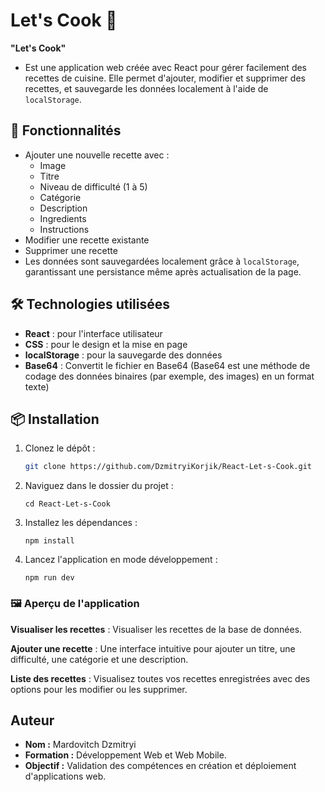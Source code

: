 # Let's Cook 🍳

**"Let's Cook"**

-   Est une application web créée avec React pour gérer facilement des recettes de cuisine. Elle permet d'ajouter, modifier et supprimer des recettes, et sauvegarde les données localement à l'aide de `localStorage`.

## 🚀 Fonctionnalités

-   Ajouter une nouvelle recette avec :
    -   Image
    -   Titre
    -   Niveau de difficulté (1 à 5)
    -   Catégorie
    -   Description
    -   Ingredients
    -   Instructions
-   Modifier une recette existante
-   Supprimer une recette
-   Les données sont sauvegardées localement grâce à `localStorage`, garantissant une persistance même après actualisation de la page.

## 🛠️ Technologies utilisées

-   **React** : pour l'interface utilisateur
-   **CSS** : pour le design et la mise en page
-   **localStorage** : pour la sauvegarde des données
-   **Base64** : Convertit le fichier en Base64 (Base64 est une méthode de codage des données binaires (par exemple, des images) en un format texte)

## 📦 Installation

1.  Clonez le dépôt :

    ```bash
    git clone https://github.com/DzmitryiKorjik/React-Let-s-Cook.git
    ```

2.  Naviguez dans le dossier du projet :

    ```
    cd React-Let-s-Cook
    ```

3.  Installez les dépendances :

    ```
    npm install
    ```

4.  Lancez l'application en mode développement :

    ```
    npm run dev
    ```

### 🖼️ Aperçu de l'application

**Visualiser les recettes** :
Visualiser les recettes de la base de données.

**Ajouter une recette** :
Une interface intuitive pour ajouter un titre, une difficulté, une catégorie et une description.

**Liste des recettes** :
Visualisez toutes vos recettes enregistrées avec des options pour les modifier ou les supprimer.

## Auteur

-   **Nom :** Mardovitch Dzmitryi
-   **Formation :** Développement Web et Web Mobile.
-   **Objectif :** Validation des compétences en création et déploiement d'applications web.
